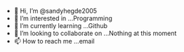 - 👋 Hi, I’m @sandyhegde2005
- 👀 I’m interested in ...Programming
- 🌱 I’m currently learning ...Github
- 💞️ I’m looking to collaborate on ...Nothing at this moment
- 📫 How to reach me ...email

<!---
sandyhegde2005/sandyhegde2005 is a ✨ special ✨ repository because its `README.md` (this file) appears on your GitHub profile.
You can click the Preview link to take a look at your changes.
--->
